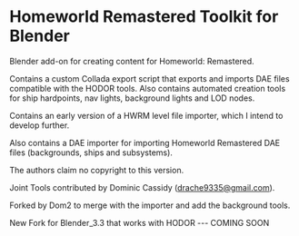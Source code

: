 # Homeworld Remastered Toolkit for Blender
Blender add-on for creating content for Homeworld: Remastered.

Contains a custom Collada export script that exports and imports DAE files compatible with the HODOR tools. Also contains automated creation tools for ship hardpoints, nav lights, background lights and LOD nodes. 

Contains an early version of a HWRM level file importer, which I intend to develop further.

Also contains a DAE importer for importing Homeworld Remastered DAE files (backgrounds, ships and subsystems).

The authors claim no copyright to this version.

Joint Tools contributed by Dominic Cassidy (drache9335@gmail.com).

Forked by Dom2 to merge with the importer and add the background tools.

New Fork for Blender_3.3 that works with HODOR --- COMING SOON 

